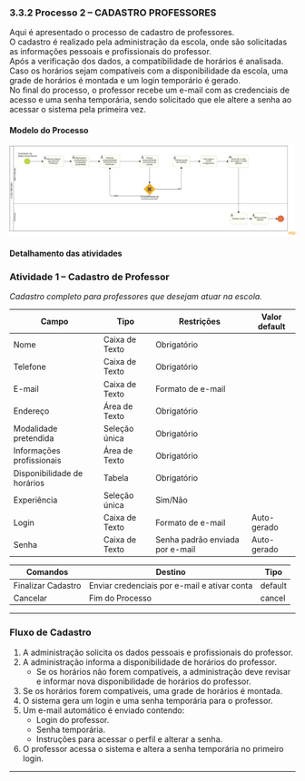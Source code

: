### 3.3.2 Processo 2 – CADASTRO PROFESSORES

Aqui é apresentado o processo de cadastro de professores.  
O cadastro é realizado pela administração da escola, onde são solicitadas as informações pessoais e profissionais do professor.  
Após a verificação dos dados, a compatibilidade de horários é analisada. Caso os horários sejam compatíveis com a disponibilidade da escola, uma grade de horários é montada e um login temporário é gerado.  
No final do processo, o professor recebe um e-mail com as credenciais de acesso e uma senha temporária, sendo solicitado que ele altere a senha ao acessar o sistema pela primeira vez.  

#### Modelo do Processo

![Modelo BPMN do PROCESSO CADASTRO PROFESSORES](images/CadastroProfessores_Diagrama.png "Modelo BPMN do Processo CADASTRO PROFESSORES.")

#### Detalhamento das atividades

### **Atividade 1 – Cadastro de Professor**  

_Cadastro completo para professores que desejam atuar na escola._

| **Campo**                       | **Tipo**             | **Restrições**                          | **Valor default**               |
|---------------------------------|---------------------|----------------------------------------|--------------------------------|
| Nome                            | Caixa de Texto     | Obrigatório                            |                                |
| Telefone                        | Caixa de Texto     | Obrigatório                            |                                |
| E-mail                          | Caixa de Texto     | Formato de e-mail                      |                                |
| Endereço                        | Área de Texto      | Obrigatório                            |                                |
| Modalidade pretendida           | Seleção única      | Obrigatório                            |                                |
| Informações profissionais       | Área de Texto      | Obrigatório                            |                                |
| Disponibilidade de horários     | Tabela             | Obrigatório                            |                                |
| Experiência                     | Seleção única      | Sim/Não                                |                                |
| Login                           | Caixa de Texto     | Formato de e-mail                      | Auto-gerado                    |
| Senha                           | Caixa de Texto     | Senha padrão enviada por e-mail        | Auto-gerado                    |

| **Comandos**          | **Destino**                                   | **Tipo**   |
|----------------------|---------------------------------------------|-----------|
| Finalizar Cadastro  | Enviar credenciais por e-mail e ativar conta | default   |
| Cancelar            | Fim do Processo                              | cancel    |

---

### **Fluxo de Cadastro**
1. A administração solicita os dados pessoais e profissionais do professor.  
2. A administração informa a disponibilidade de horários do professor.    
   - Se os horários não forem compatíveis, a administração deve revisar e informar nova disponibilidade de horários do professor.  
5. Se os horários forem compatíveis, uma grade de horários é montada.  
6. O sistema gera um login e uma senha temporária para o professor.  
7. Um e-mail automático é enviado contendo:  
   - Login do professor.  
   - Senha temporária.  
   - Instruções para acessar o perfil e alterar a senha.  
8. O professor acessa o sistema e altera a senha temporária no primeiro login.  

---
